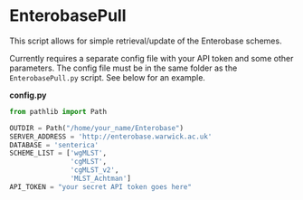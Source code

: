 # EnterobasePull

This script allows for simple retrieval/update of the Enterobase schemes.

Currently requires a separate config file with your API token and some other parameters.
The config file must be in the same folder as the `EnterobasePull.py` script. See below for an example.

**config.py**
```python
from pathlib import Path

OUTDIR = Path("/home/your_name/Enterobase")
SERVER_ADDRESS = 'http://enterobase.warwick.ac.uk'
DATABASE = 'senterica'
SCHEME_LIST = ['wgMLST',
               'cgMLST',
               'cgMLST_v2',
               'MLST_Achtman']
API_TOKEN = "your secret API token goes here"
```